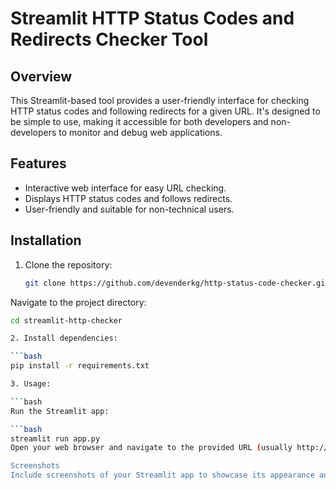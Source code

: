 # Streamlit HTTP Status Codes and Redirects Checker Tool

## Overview

This Streamlit-based tool provides a user-friendly interface for checking HTTP status codes and following redirects for a given URL. It's designed to be simple to use, making it accessible for both developers and non-developers to monitor and debug web applications.

## Features

- Interactive web interface for easy URL checking.
- Displays HTTP status codes and follows redirects.
- User-friendly and suitable for non-technical users.

## Installation

1. Clone the repository:

   ```bash
   git clone https://github.com/devenderkg/http-status-code-checker.git
Navigate to the project directory:

   ```bash
   cd streamlit-http-checker

2. Install dependencies:

   ```bash
   pip install -r requirements.txt

3. Usage:

   ```bash
   Run the Streamlit app:

   ```bash
   streamlit run app.py
Open your web browser and navigate to the provided URL (usually http://localhost:8501). You'll be greeted with a user-friendly interface to enter the URL and check the HTTP status code.

Screenshots
Include screenshots of your Streamlit app to showcase its appearance and functionality.
